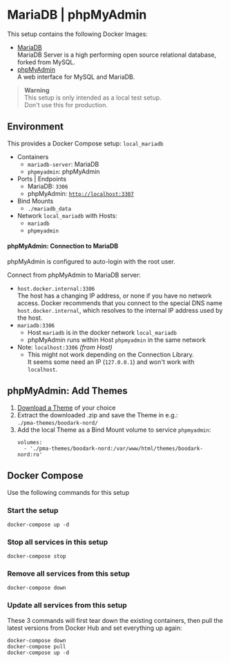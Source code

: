 # MariaDB | phpMyAdmin

This setup contains the following Docker Images:
- [MariaDB](https://hub.docker.com/_/mariadb)  
  MariaDB Server is a high performing open source relational database, forked from MySQL.
- [phpMyAdmin](https://hub.docker.com/_/phpmyadmin)  
  A web interface for MySQL and MariaDB.

> **Warning**  
> This setup is only intended as a local test setup.  
> Don't use this for production.

## Environment
This provides a Docker Compose setup: `local_mariadb`

- Containers
  - `mariadb-server`: MariaDB
  - `phpmyadmin`: phpMyAdmin
- Ports | Endpoints
  - MariaDB: `3306`
  - phpMyAdmin: [`http://localhost:3307`](http://localhost:3307)
- Bind Mounts
  - `./mariadb_data`
- Network `local_mariadb` with Hosts:
     - `mariadb`
     - `phpmyadmin`

#### phpMyAdmin: Connection to MariaDB

phpMyAdmin is configured to auto-login with the root user.

Connect from phpMyAdmin to MariaDB server:
- `host.docker.internal:3306`  
  The host has a changing IP address, or none if you have no 
  network access. Docker recommends that you connect to the 
  special DNS name `host.docker.internal`, which resolves to the 
  internal IP address used by the host.
- `mariadb:3306`  
   - Host `mariadb` is in the docker network `local_mariadb`
   - phpMyAdmin runs within Host `phpmyadmin` in the same network
- Note: `localhost:3306` *(from Host)*  
  - This might not work depending on the Connection Library.  
    It seems some need an IP (`127.0.0.1`) and won't work with `localhost`.

## phpMyAdmin: Add Themes

1. [Download a Theme](https://www.phpmyadmin.net/themes/) of your choice
2. Extract the downloaded .zip and save the Theme in e.g.:  
   `./pma-themes/boodark-nord/`
3. Add the local Theme as a Bind Mount volume to service `phpmyadmin`:
   ```
   volumes:
     - './pma-themes/boodark-nord:/var/www/html/themes/boodark-nord:ro'
   ```

## Docker Compose

Use the following commands for this setup

### Start the setup

```
docker-compose up -d
```

### Stop all services in this setup

```
docker-compose stop
```

### Remove all services from this setup

```
docker-compose down
```

### Update all services from this setup

These 3 commands will first tear down the existing containers, then pull the latest versions from Docker Hub and set everything up again:

```
docker-compose down
docker-compose pull
docker-compose up -d
```
